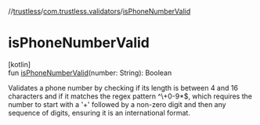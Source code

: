 //[trustless](../../index.md)/[com.trustless.validators](index.md)/[isPhoneNumberValid](is-phone-number-valid.md)

# isPhoneNumberValid

[kotlin]\
fun [isPhoneNumberValid](is-phone-number-valid.md)(number: String): Boolean

Validates a phone number by checking if its length is between 4 and 16 characters and if it matches the regex pattern ^\\+0-9*$, which requires the number to start with a '+' followed by a non-zero digit and then any sequence of digits, ensuring it is an international format.
